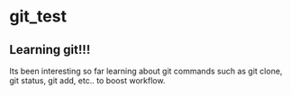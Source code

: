 # git_test
## Learning git!!!
Its been interesting so far learning about git commands such as git clone, git status, git add, etc.. to boost workflow.
